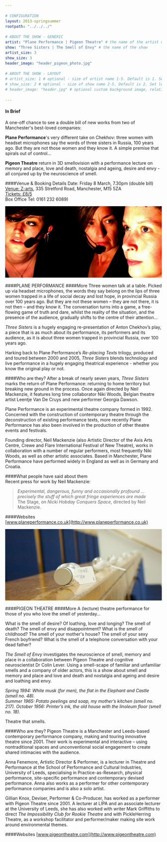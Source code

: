 ```yaml
---

# CONFIGURATION
layout: 2013-springsummer
rootpath: "../../../"

# ABOUT THE SHOW - GENERIC
artist: "Plane Performance | Pigeon Theatre" # the name of the artist or company
show: "Three Sisters | The Smell of Envy" # the name of the show
artist_size: 3
show_size: 3
header_image: "header_pigeon_photo.jpg"

# ABOUT THE SHOW - LAYOUT
# artist_size: 1 # optional - size of artist name 1-5. Default is 1. Set longer names to lower values
# show_size: 2 # optional - size of show name 2-5. Default is 2. Set longer names to lower values
# header_image: "header.jpg" # optional custom background image, relative to current page

---
```


#### In Brief
A one-off chance to see a double bill of new works from two of Manchester's best-loved companies:    

**Plane Performance**'s very different take on Chekhov: three women with headset microphones say the words of three sisters in Russia, 100 years ago. But they are not those women and they know it. A simple premise that spirals out of control…    

**Pigeon Theatre** return in 3D smellovision with a performance lecture on memory and place, love and death, nostalgia and ageing, desire and envy - all conjured up by the neuroscience of smell.    
  
####Venue & Booking Details
Date: Friday 8 March, 7.30pm (double bill)   
[Venue: Z-arts](http://www.z-arts.org/about-us/getting-here/), 335 Stretford Road, Manchester, M15 5ZA    
[Tickets: £8/5](http://www.z-arts.org/events/wow8mar/)    
Box Office Tel: 0161 232 6089)     

![Plane](header_plane_photo.jpg)   

####PLANE PERFORMANCE
####More
Three women talk at a table. Picked up via headset microphones, the words they say belong on the lips of three women trapped in a life of social decay and lost hope, in provincial Russia over 100 years ago. But they are not these women – they are not there, it is not then – and they know it. The conversation turns into a game, a free-flowing game of truth and dare, whilst the reality of the situation, and the presence of the audience, gradually shifts to the centre of their attention…    

*Three Sisters* is a hugely engaging re-presentation of Anton Chekhov’s play, a piece that is as much about its performance, its performers and its audience, as it is about three women trapped in provincial Russia, over 100 years ago.    
    
Harking back to Plane Performance’s *Re-placing Texts* trilogy, produced and toured between 2000 and 2005, *Three Sisters* blends technology and live performance in a hugely engaging theatrical experience - whether you know the original play or not.

####Who are they?
After a break of nearly seven years, *Three Sisters* marks the return of Plane Performance: returning to home territory but breaking new ground in the process. Once again directed by Neil Mackenzie, it features long time collaborator Niki Woods, Belgian theatre artist Leentje Van De Cruys and new performer Georgia Dawson.    

Plane Performance is an experimental theatre company formed in 1992. Concerned with the construction of contemporary theatre through the deconstruction of existing performance texts, more recently Plane Performance has also been involved in the production of other theatre events and festivals.  

Founding director, Neil Mackenzie (also Artistic Director of the Axis Arts Centre, Crewe and Flare International Festival of New Theatre), works in collaboration with a number of regular performers, most frequently Niki Woods, as well as other artistic associates. Based in Manchester, Plane Performance have performed widely in England as well as in Germany and Croatia.     

####What people have said about them    
Recent press for work by Neil Mackenzie:
>*Experimental, dangerous, funny and occasionally profound …precisely the stuff of which great fringe experiences are made*<br>The Stage, on *Nicki Hobday Conquers Space*, directed by Neil Mackenzie.

####Websites    
[www.planeperformance.co.uk](http://www.planeperformance.co.uk)    

![Smell me](header_smell-me_photo.jpg)

####PIGEON THEATRE
####More
A (lecture) theatre performance for those of you who love the smell of yesterday…   
   
What is the smell of desire? Of loathing, love and longing? The smell of death? The smell of envy and disappointment? What is the smell of childhood? The smell of your mother's house? The smell of your sexy French boyfriend? What is the smell of a telephone conversation with your dead father?    

*The Smell of Envy* investigates the neuroscience of smell, memory and place in a collaboration between Pigeon Theatre and cognitive neuroscientist Dr Colin Lever. Using a smell-scape of familiar and unfamiliar smells and a company of older actors, this is a show about smell and memory and place and love and death and nostalgia and ageing and desire and loathing and envy.    
 
*Spring 1994: White musk (for men), the flat in the Elephant and Castle (smell no. 48).    
 Summer 1965: Potato peelings and soap, my mother’s kitchen (smell no. 217). 
 October 1956: Printer’s ink, the old house with the linoleum floor (smell no. 18).*    
 
Theatre that smells.    
  
####Who are they?
Pigeon Theatre is a Manchester and Leeds-based contemporary performance company, making and touring innovative theatre since 2001. Their work is experimental and interactive – using nontraditional spaces and unconventional social engagement to create shared intimacies with the audience.    
    
Anna Fenemore, Artistic Director & Performer, is a lecturer in Theatre and Performance at the School of Performance and Cultural Industries, University of Leeds, specialising in Practice-as-Research, physical performance, site-specific performance and contemporary devised performance.  Anna also works as a performer for other contemporary performance companies and is also a solo artist.   

Gillian Knox, Deviser, Performer & Co-Producer, has worked as a performer with Pigeon Theatre since 2001.  A lecturer at LIPA and an associate lecturer at the University of Leeds, she has also worked with writer Mark Griffiths to direct *The Impossibility Club for Rookie Theatre* and with PickleHerring Theatre, as a workshop facilitator and performer/maker making site work around environmental themes.    
  
  
####Websites
[www.pigeontheatre.com](http://www.pigeontheatre.com)  

